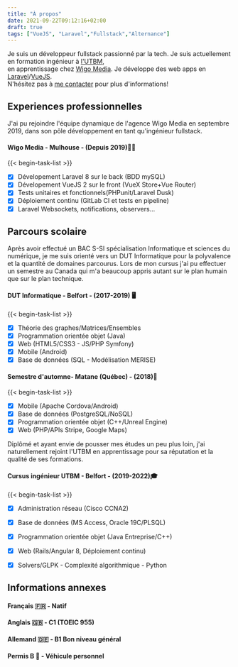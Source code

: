```yaml
---
title: "À propos"
date: 2021-09-22T09:12:16+02:00
draft: true
tags: ["VueJS", "Laravel","Fullstack","Alternance"]
---
```

Je suis un développeur fullstack passionné par la tech.
Je suis actuellement en formation ingénieur à [l'UTBM](https://utbm.fr/ "Site de l'UTBM"),  
en apprentissage chez [Wigo Media](https://www.wigo-media.com/ "Site de Wigo Media").
Je développe des web apps en [Laravel](https://laravel.com/ "Site de Laravel")/[VueJS](https://vuejs.org/ "Site de VueJS").  
N'hésitez pas à [me contacter](/contact/ "Formulaire de contact") pour plus d'informations!

## Experiences professionnelles
J'ai pu rejoindre l'équipe dynamique de l'agence Wigo Media en septembre 2019, dans son pôle développement en tant qu'ingénieur fullstack.

#### Wigo Media - Mulhouse - (Depuis 2019)👨‍💼
{{< begin-task-list >}}
- [X] Dévelopement Laravel 8 sur le back (BDD mySQL)
- [X] Dévelopement VueJS 2 sur le front (VueX Store+Vue Router)
- [X] Tests unitaires et fonctionnels(PHPunit/Laravel Dusk)
- [X] Déploiement continu (GitLab CI et tests en pipeline)
- [X] Laravel Websockets, notifications, observers...

## Parcours scolaire
Après avoir effectué un BAC S-SI spécialisation Informatique et sciences du numérique, je me suis orienté vers un DUT Informatique 
pour la polyvalence et la quantité de domaines parcourus. Lors de mon cursus j'ai pu effectuer un semestre au Canada qui m'a beaucoup appris 
autant sur le plan humain que sur le plan technique. 
#### DUT Informatique - Belfort - (2017-2019) 🖥
{{< begin-task-list >}}
- [X] Théorie des graphes/Matrices/Ensembles  
- [X] Programmation orientée objet (Java)  
- [X] Web (HTML5/CSS3 - JS/PHP Symfony)
- [X] Mobile (Android)
- [X] Base de données (SQL - Modélisation MERISE)
#### Semestre d'automne- Matane (Québec) - (2018)🍁
{{< begin-task-list >}}
- [X] Mobile (Apache Cordova/Android) 
- [X] Base de données (PostgreSQL/NoSQL)  
- [X] Programmation orientée objet (C++/Unreal Engine)
- [X] Web (PHP/APIs Stripe, Google Maps)

Diplômé et ayant envie de pousser mes études un peu plus loin, j'ai naturellement rejoint l'UTBM
en apprentissage pour sa réputation et la qualité de ses formations.
#### Cursus ingénieur UTBM - Belfort - (2019-2022)🎓
{{< begin-task-list >}}
- [X] Administration réseau (Cisco CCNA2)
- [X] Base de données (MS Access, Oracle 19C/PLSQL)  
- [X] Programmation orientée objet (Java Entreprise/C++)
- [X] Web (Rails/Angular 8, Déploiement continu)
- [X] Solvers/GLPK - Complexité algorithmique - Python


## Informations annexes
#### Français 🇫🇷 - Natif
#### Anglais 🇬🇧 - C1 (TOEIC 955)
#### Allemand 🇩🇪 - B1 Bon niveau général
#### Permis B 🚗 - Véhicule personnel

